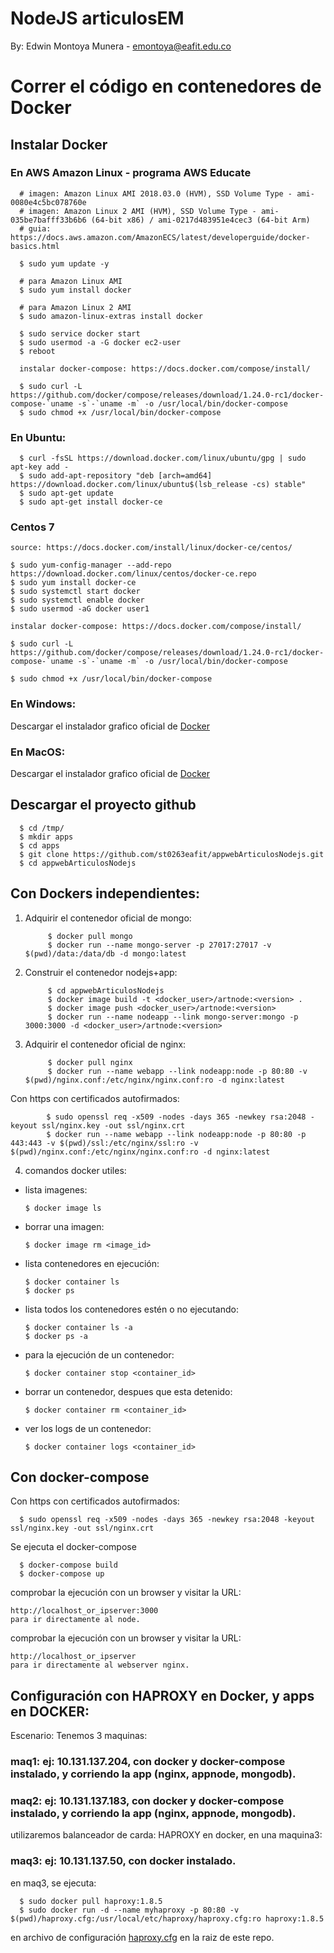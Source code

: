 # NodeJS articulosEM

By: Edwin Montoya Munera - emontoya@eafit.edu.co

# Correr el código en contenedores de Docker

## Instalar Docker

### En AWS Amazon Linux - programa AWS Educate

      # imagen: Amazon Linux AMI 2018.03.0 (HVM), SSD Volume Type - ami-0080e4c5bc078760e
      # imagen: Amazon Linux 2 AMI (HVM), SSD Volume Type - ami-035be7bafff33b6b6 (64-bit x86) / ami-0217d483951e4cec3 (64-bit Arm)
      # guia: https://docs.aws.amazon.com/AmazonECS/latest/developerguide/docker-basics.html

      $ sudo yum update -y

      # para Amazon Linux AMI
      $ sudo yum install docker

      # para Amazon Linux 2 AMI
      $ sudo amazon-linux-extras install docker

      $ sudo service docker start
      $ sudo usermod -a -G docker ec2-user
      $ reboot

      instalar docker-compose: https://docs.docker.com/compose/install/

      $ sudo curl -L https://github.com/docker/compose/releases/download/1.24.0-rc1/docker-compose-`uname -s`-`uname -m` -o /usr/local/bin/docker-compose
      $ sudo chmod +x /usr/local/bin/docker-compose

### En Ubuntu:

      $ curl -fsSL https://download.docker.com/linux/ubuntu/gpg | sudo apt-key add -
      $ sudo add-apt-repository "deb [arch=amd64] https://download.docker.com/linux/ubuntu$(lsb_release -cs) stable"
      $ sudo apt-get update
      $ sudo apt-get install docker-ce

### Centos 7

    source: https://docs.docker.com/install/linux/docker-ce/centos/

    $ sudo yum-config-manager --add-repo https://download.docker.com/linux/centos/docker-ce.repo
    $ sudo yum install docker-ce
    $ sudo systemctl start docker
    $ sudo systemctl enable docker
    $ sudo usermod -aG docker user1

    instalar docker-compose: https://docs.docker.com/compose/install/

    $ sudo curl -L https://github.com/docker/compose/releases/download/1.24.0-rc1/docker-compose-`uname -s`-`uname -m` -o /usr/local/bin/docker-compose

    $ sudo chmod +x /usr/local/bin/docker-compose


### En Windows:

Descargar el instalador grafico oficial de [Docker](https://docs.docker.com/docker-for-windows/install/)

### En MacOS:

Descargar el instalador grafico oficial de [Docker](https://docs.docker.com/docker-for-mac/install/)

## Descargar el proyecto github

      $ cd /tmp/
      $ mkdir apps
      $ cd apps
      $ git clone https://github.com/st0263eafit/appwebArticulosNodejs.git
      $ cd appwebArticulosNodejs

## Con Dockers independientes:

1. Adquirir el contenedor oficial de mongo:

            $ docker pull mongo
            $ docker run --name mongo-server -p 27017:27017 -v $(pwd)/data:/data/db -d mongo:latest

2. Construir el contenedor nodejs+app:

            $ cd appwebArticulosNodejs
            $ docker image build -t <docker_user>/artnode:<version> .
            $ docker image push <docker_user>/artnode:<version>
            $ docker run --name nodeapp --link mongo-server:mongo -p 3000:3000 -d <docker_user>/artnode:<version>

3. Adquirir el contenedor oficial de nginx:

            $ docker pull nginx
            $ docker run --name webapp --link nodeapp:node -p 80:80 -v $(pwd)/nginx.conf:/etc/nginx/nginx.conf:ro -d nginx:latest

Con https con certificados autofirmados:

            $ sudo openssl req -x509 -nodes -days 365 -newkey rsa:2048 -keyout ssl/nginx.key -out ssl/nginx.crt
            $ docker run --name webapp --link nodeapp:node -p 80:80 -p 443:443 -v $(pwd)/ssl:/etc/nginx/ssl:ro -v $(pwd)/nginx.conf:/etc/nginx/nginx.conf:ro -d nginx:latest

4. comandos docker utiles:

* lista imagenes:

      $ docker image ls

* borrar una imagen:

      $ docker image rm <image_id>


* lista contenedores en ejecución:

      $ docker container ls
      $ docker ps

* lista todos los contenedores estén o no ejecutando:

      $ docker container ls -a
      $ docker ps -a

* para la ejecución de un contenedor:

      $ docker container stop <container_id>

* borrar un contenedor, despues que esta detenido:

      $ docker container rm <container_id>

* ver los logs de un contenedor:

      $ docker container logs <container_id>

## Con docker-compose

Con https con certificados autofirmados:

      $ sudo openssl req -x509 -nodes -days 365 -newkey rsa:2048 -keyout ssl/nginx.key -out ssl/nginx.crt

Se ejecuta el docker-compose

      $ docker-compose build
      $ docker-compose up

comprobar la ejecución con un browser y visitar la URL:

    http://localhost_or_ipserver:3000
    para ir directamente al node.

comprobar la ejecución con un browser y visitar la URL:

    http://localhost_or_ipserver
    para ir directamente al webserver nginx.

## Configuración con HAPROXY en Docker, y apps en DOCKER:

Escenario: Tenemos 3 maquinas:

### maq1: ej: 10.131.137.204, con docker y docker-compose instalado, y corriendo la app (nginx, appnode, mongodb).

### maq2: ej: 10.131.137.183, con docker y docker-compose instalado, y corriendo la app (nginx, appnode, mongodb).

utilizaremos balanceador de carda: HAPROXY en docker, en una maquina3:

### maq3: ej: 10.131.137.50, con docker instalado.

en maq3, se ejecuta:

      $ sudo docker pull haproxy:1.8.5
      $ sudo docker run -d --name myhaproxy -p 80:80 -v $(pwd)/haproxy.cfg:/usr/local/etc/haproxy/haproxy.cfg:ro haproxy:1.8.5

en archivo de configuración [haproxy.cfg](haproxy.cfg) en la raiz de este repo.      
